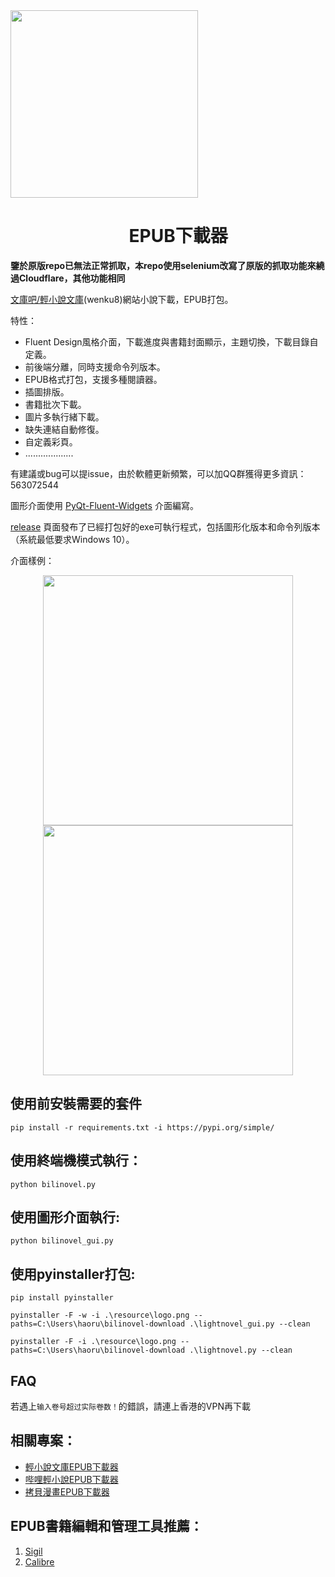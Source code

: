 <div align="center">
  <img src="resource/logo_big.png" width="300" style="margin-right: 3000px;"/> 
</div>

<h1 align="center">
  &nbsp;&nbsp;&nbsp;&nbsp;&nbsp;EPUB下載器
</h1>

**鑒於原版repo已無法正常抓取，本repo使用selenium改寫了原版的抓取功能來繞過Cloudflare，其他功能相同**

[文庫吧/輕小說文庫](www.wenku8.net)(wenku8)網站小說下載，EPUB打包。

特性：

* Fluent Design風格介面，下載進度與書籍封面顯示，主題切換，下載目錄自定義。
* 前後端分離，同時支援命令列版本。
* EPUB格式打包，支援多種閱讀器。
* 插圖排版。
* 書籍批次下載。
* 圖片多執行緒下載。
* 缺失連結自動修復。
* 自定義彩頁。
* ...................

有建議或bug可以提issue，由於軟體更新頻繁，可以加QQ群獲得更多資訊：563072544

圖形介面使用 [PyQt-Fluent-Widgets](https://pyqt-fluent-widgets.readthedocs.io/en/latest/index.html) 介面編寫。

[release](https://github.com/ShqWW/lightnovel-download/releases/tag/downloader) 頁面發布了已經打包好的exe可執行程式，包括圖形化版本和命令列版本（系統最低要求Windows 10）。

介面樣例：
<div align="center">
  <img src="resource/example1.png" width="400"/>
  <img src="resource/example2.png" width="400"/>
</div>

## 使用前安裝需要的套件
```
pip install -r requirements.txt -i https://pypi.org/simple/
```
## 使用終端機模式執行：
```
python bilinovel.py
```

## 使用圖形介面執行:
```
python bilinovel_gui.py
```

## 使用pyinstaller打包:
```
pip install pyinstaller
```
```
pyinstaller -F -w -i .\resource\logo.png --paths=C:\Users\haoru\bilinovel-download .\lightnovel_gui.py --clean
```
```
pyinstaller -F -i .\resource\logo.png --paths=C:\Users\haoru\bilinovel-download .\lightnovel.py --clean
```

## FAQ
若遇上`输入卷号超过实际卷数！`的錯誤，請連上香港的VPN再下載

## 相關專案：

* [輕小說文庫EPUB下載器](https://github.com/ShqWW/lightnovel-download)
* [哔哩輕小說EPUB下載器](https://github.com/ShqWW/bilinovel-download)
* [拷貝漫畫EPUB下載器](https://github.com/ShqWW/copymanga-download)

## EPUB書籍編輯和管理工具推薦：
1. [Sigil](https://sigil-ebook.com/) 
2. [Calibre](https://www.calibre-ebook.com/)